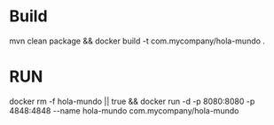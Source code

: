 # Build
mvn clean package && docker build -t com.mycompany/hola-mundo .

# RUN

docker rm -f hola-mundo || true && docker run -d -p 8080:8080 -p 4848:4848 --name hola-mundo com.mycompany/hola-mundo 